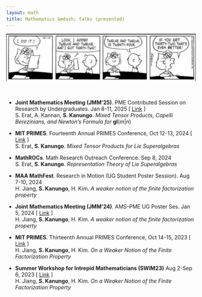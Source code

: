 ```yaml
---
layout: math
title: Mathematics &mdash; talks (presented)
---
```


<p align="center"><img src="/images/talks.png" width="700" /></p><br>

- **Joint Mathematics Meeting (JMM'25)**. PME Contributed Session on Research by Undergraduates. Jan 8-11, 2025 \[ [Link](https://meetings.ams.org/math/jmm2025/meetingapp.cgi/Paper/41233) \] <br />
  S. Erat, A. Kannan, **S. Kanungo**. *Mixed Tensor Products, Capelli Berezinians, and Newton’s Formula for* **gl**(*m*\|*n*) <br />

- **MIT PRIMES**. Fourteenth Annual PRIMES Conference, Oct 12-13, 2024 \[ [Link](https://math.mit.edu/research/highschool/primes/conference/conf-2024.html) \] <br>
  S. Erat, **S. Kanungo**. *Mixed Tensor Products for Lie Superalgebras* <br />

- **MathROCs**. Math Research Outreach Conference. Sep 8, 2024 <br />
  S. Erat, **S. Kanungo**. *Representation Theory of Lie Superalgebras* <br />

- **MAA MathFest**. Research in Motion (UG Student Poster Session). Aug 7-10, 2024 <br />
  H. Jiang, **S. Kanungo**, H. Kim. *A weaker notion of the finite factorization property* <br />

- **Joint Mathematics Meeting (JMM'24)**. AMS-PME UG Poster Ses. Jan 5, 2024 \[ [Link](https://meetings.ams.org/math/jmm2024/meetingapp.cgi/Paper/33407) \] <br />
  H. Jiang, **S. Kanungo**, H. Kim. *A weaker notion of the finite factorization property* <br />
  
- **MIT PRIMES**. Thirteenth Annual PRIMES Conference, Oct 14-15, 2023 \[ [Link](https://math.mit.edu/research/highschool/primes/conference/conf-2023.html) \] <br>
  H. Jiang, **S. Kanungo**, H. Kim. *On a Weaker Notion of the Finite Factorization Property* <br />
  
- **Summer Workshop for Intrepid Mathematicians (SWIM23)** Aug 2-Sep 6, 2023 \[ [Link](https://intrepid-math.com/workshops/2023.html) \] <br>
  H. Jiang, **S. Kanungo**, H. Kim. *On a Weaker Notion of the Finite Factorization Property* <br />


  
